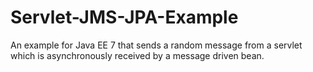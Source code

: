 # Servlet-JMS-JPA-Example
An example for Java EE 7 that sends a random message from a servlet which is asynchronously received by a message driven bean.
